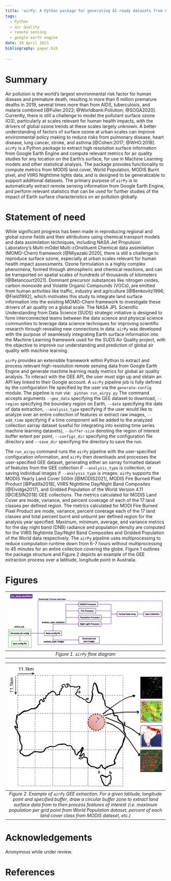```yaml
---
title: 'airPy: A Python package for generating AI-ready datasets from Google Earth Engine for air quality studies'
tags:
  - Python
  - air quality
  - remote sensing
  - google earth engine
date: 18 April 2023
bibliography: paper.bib

---
```


# Summary

Air pollution is the world’s largest environmental risk factor for human disease and premature death, resulting in more than 6 million premature deaths in 2019, several times more than from AIDS, tuberculosis, and malaria combined [@Fuller:2022; @Worldbank:Pollution; @SOGA2020]. Currently, there is still a challenge to model the pollutant surface ozone (O3), particularly at scales relevant for human health impacts, with the drivers of global ozone trends at these scales largely unknown. A better understanding of factors of surface ozone at urban scales can improve environmental policy making to reduce risks from pulmonary disease, heart disease, lung cancer, stroke, and asthma [@Cohen:2017; @WHO:2018]. `airPy` is a Python package to extract high resolution surface information from Google Earth Engine and compute relevant metrics for air quality studies for any location on the Earth’s surface, for use in Machine Learning models and other statistical analysis. The package provides functionality to compute metrics from MODIS land cover, World Population, MODIS Burnt pixel, and VIIRS Nighttime lights data, and is designed to be generalizable to support additional datasets. The primary purpose of `airPy` is to automatically extract remote sensing information from Google Earth Engine, and perform relevant statistics that can be used for further studies of the impact of Earth surface characteristics on air pollution globally.

# Statement of need

While significant progress has been made in reproducing regional and global ozone fields and their attributions using chemical transport models and data assimilation techniques, including NASA Jet Propulsion Laboratory’s Multi-mOdel Multi-cOnstituent Chemical data assimilation (MOMO-Chem) framework [@Miyazaki:2020], there is still a challenge to reproduce surface ozone, especially at urban scales relevant for human health impact assessments. Ozone formulation is a highly complex phenomena, formed through atmospheric and chemical reactions, and can be transported on spatial scales of hundreds of thousands of kilometers [@Betancourt2021]. Dominant precursor substances like nitrogen oxides, carbon monoxide and Volatile Organic Compounds (VOCs), are emitted from human activities like traffic, industry and agriculture [@Benkovitz1996; @Field1992], which motivates this study to integrate land surface information into the existing MOMO-Chem framework to investigate these drivers of air quality on a global scale. The NASA JPL Scientific Understanding from Data Science (SUDS) strategic initiative is designed to form interconnected teams between the data science and physical science communities to leverage data science techniques for improving scientific research through revealing new connections in data. `airPy` was developed with the purpose of seamlessly integrating Earth surface information into the Machine Learning framework used for the SUDS Air Quality project, with the objective to improve our understanding and prediction of global air quality with machine learning.

`airPy` provides an extensible framework within Python to extract and process relevant high-resolution remote sensing data from Google Earth Engine and generate machine learning ready metrics for global air quality analysis. To interact with the GEE API, the user must sign up and obtain an API key linked to their Google account. A `airPy` pipeline job is fully defined by the configuration file specified by the user via the `generate-config` module. The pipeline is run via: ` python run_airpy.py`  The command accepts arguments `--gee_data` specifying the GEE dataset to download, `--region` specifying the boundary region on Earth, `--date` specifying the date of data extraction, `--analysis_type` specifying if the user would like to analyze over an entire collection of features or extract raw images, `--add_time` specifying if a time component will be added to the analyzed collection xarray dataset (useful for integrating into existing time series machine learning datasets), `--buffer-size` denoting the region of interest buffer extent per point, `--configs_dir` specifying the configuration file directory and `--save_dir` specifying the directory to save the run.

The `run_airpy` command runs the `airPy` pipeline with the user-specified configuration information, and `airPy` then downloads and processes the user-specified GEE dataset, generating either an xarray formatted dataset of features from the GEE collection if `--analysis_type` is collection, or saving individual images if `--analysis_type` is images. `airPy` supports the MODIS Yearly Land Cover 500m [@MODIS2021], MODIS Fire Burned Pixel Product [@Padilla2018], VIIRS Nighttime Day/Night Band Composites [@Elvidge2017], and Gridded Population of the World Version 4.11 [@CIESIN2018] GEE collections. The metrics calculated for MODIS Land Cover are mode, variance, and percent coverage of each of the 17 land classes per defined region. The metrics calculated for MODI Fire Burned Pixel Product are mode, variance, percent coverage each of the 17 land classes and total percent burnt and unburnt per defined region for the analysis year specified. Maximum, minimum, average, and variance metrics for the day night band (DNB) radiance and population density are computed for the VIIRS Nightimte Day/Night Band Composites and Gridded Population of the World data respectively. The `airPy` pipeline uses multiprocessing to reduce computation runtime down from 6-7 hours without multiprocessing to 45 minutes for an entire collection covering the globe. Figure 1 outlines the package structure and Figure 2 depicts an example of the GEE extraction process over a latitiude, longitude point in Australia.

# Figures
|![Image](../paper/figures/airpy_pipeline.png)
|:--:| 
| *Figure 1. `airPy` flow diagram* |

|![Image](../paper/figures/py-aq_all.png)
|:--:| 
| *Figure 2. Example of `airPy` GEE extraction. For a given latitude, longitude point and specified buffer, draw a circular buffer zone to extract land surface data from to then process features of interest (i.e. maximum population per grid point from World Population dataset, percent of each land cover class from MODIS dataset, etc.)* |

# Acknowledgements
Anonymous while under review.

# References
